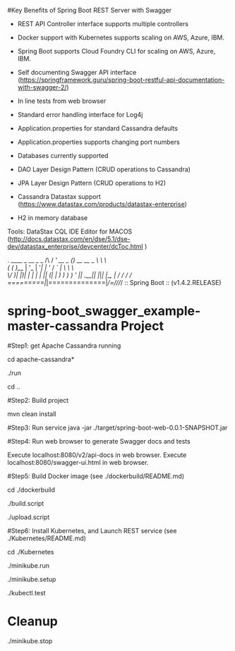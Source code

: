 

#Key Benefits of Spring Boot REST Server with Swagger

- REST API Controller interface supports multiple controllers
- Docker support with Kubernetes supports scaling on AWS, Azure, IBM.
- Spring Boot supports Cloud Foundry CLI for scaling on AWS, Azure, IBM.
- Self documenting Swagger API interface (https://springframework.guru/spring-boot-restful-api-documentation-with-swagger-2/)
- In line tests from web browser
- Standard error handling interface for Log4j

- Application.properties for standard Cassandra defaults
- Application.properties supports changing port numbers

- Databases currently supported
- DAO Layer Design Pattern (CRUD operations to Cassandra)
- JPA Layer Design Pattern (CRUD operations to H2)
- Cassandra Datastax support (https://www.datastax.com/products/datastax-enterprise)
- H2 in memory database

Tools:
DataStax CQL IDE Editor for MACOS (http://docs.datastax.com/en/dse/5.1/dse-dev/datastax_enterprise/devcenter/dcToc.html )


 .   ____          _            __ _ _
 /\\ / ___'_ __ _ _(_)_ __  __ _ \ \ \ \
( ( )\___ | '_ | '_| | '_ \/ _` | \ \ \ \
 \\/  ___)| |_)| | | | | || (_| |  ) ) ) )
  '  |____| .__|_| |_|_| |_\__, | / / / /
 =========|_|==============|___/=/_/_/_/
 :: Spring Boot ::        (v1.4.2.RELEASE)


# spring-boot_swagger_example-master-cassandra Project

#Step1: get Apache Cassandra running

cd apache-cassandra*

./run

cd ..

#Step2: Build project

mvn clean install


#Step3: Run service
java -jar ./target/spring-boot-web-0.0.1-SNAPSHOT.jar

#Step4: Run web browser to generate Swagger docs and tests

Execute localhost:8080/v2/api-docs in web browser.
Execute localhost:8080/swagger-ui.html in web browser.


#Step5: Build Docker image (see ./dockerbuild/README.md)

cd ./dockerbuild

./build.script

./upload.script

#Step6: Install Kubernetes, and Launch REST service (see ./Kubernetes/README.md)

cd ./Kubernetes

./minikube.run

./minikube.setup

./kubectl.test

# Cleanup

./minikube.stop


